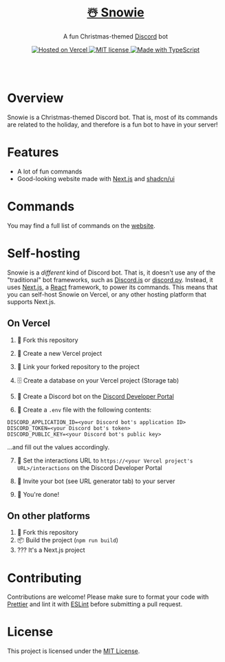 <h1 align="center"><a href="https://snowie-six.vercel.app">☃️ Snowie</a></h1>
<p align="center">
  A fun Christmas-themed <a href="https://discord.com">Discord</a> bot
</p>
<div align="center">
  <a aria-label="Hosted on Vercel" href="https://vercel.com">
    <img alt="Hosted on Vercel" src="https://img.shields.io/badge/hosted_on-vercel-black?style=for-the-badge">
  </a>
  <a aria-label="MIT license" href="https://opensource.org/license/mit">
    <img alt="MIT license" src="https://img.shields.io/badge/license-mit-green?style=for-the-badge">
  </a>
  <a aria-label="Made with TypeScript" href="https://typescriptlang.org">
    <img alt="Made with TypeScript" src="https://img.shields.io/badge/language-typescript-blue?style=for-the-badge">
  </a>
</div>

<br><br>

# Overview

Snowie is a Christmas-themed Discord bot. That is, most of its commands are
related to the holiday, and therefore is a fun bot to have in your server!

# Features

- A lot of fun commands
- Good-looking website made with [Next.js](https://next.js.org) and
  [shadcn/ui](https://ui.shadcn.com)

# Commands

You may find a full list of commands on the
[website](https://snowie-six.vercel.app/commands).

# Self-hosting

Snowie is a _different_ kind of Discord bot. That is, it doesn't use any of the
"traditional" bot frameworks, such as [Discord.js](https://discord.js.org) or
[discord.py](https://discordpy.readthedocs.io/en/stable). Instead, it uses
[Next.js](https://nextjs.org), a [React](https://react.dev) framework, to power
its commands. This means that you can self-host Snowie on Vercel, or any other
hosting platform that supports Next.js.

## On Vercel

1. 🍴 Fork this repository

2. 🔼 Create a new Vercel project

3. 🔗 Link your forked repository to the project

4. 🗄️ Create a database on your Vercel project (Storage tab)

5. 🤖 Create a Discord bot on the [Discord Developer
   Portal](https://discord.com/developers/applications)

6. 📝 Create a `.env` file with the following contents:

```env
DISCORD_APPLICATION_ID=<your Discord bot's application ID>
DISCORD_TOKEN=<your Discord bot's token>
DISCORD_PUBLIC_KEY=<your Discord bot's public key>
```

...and fill out the values accordingly.

7. 🔗 Set the interactions URL to `https://<your Vercel project's URL>/interactions` on the Discord Developer Portal

8. 🍾 Invite your bot (see URL generator tab) to your server

9. 🎉 You're done!

## On other platforms

1. 🍴 Fork this repository
2. 📦 Build the project (`npm run build`)
3. ??? It's a Next.js project

# Contributing

Contributions are welcome! Please make sure to format your code with
[Prettier](https://prettier.io) and lint it with [ESLint](https://eslint.org)
before submitting a pull request.

# License

This project is licensed under the [MIT
License](https://opensource.org/licenses/MIT).

